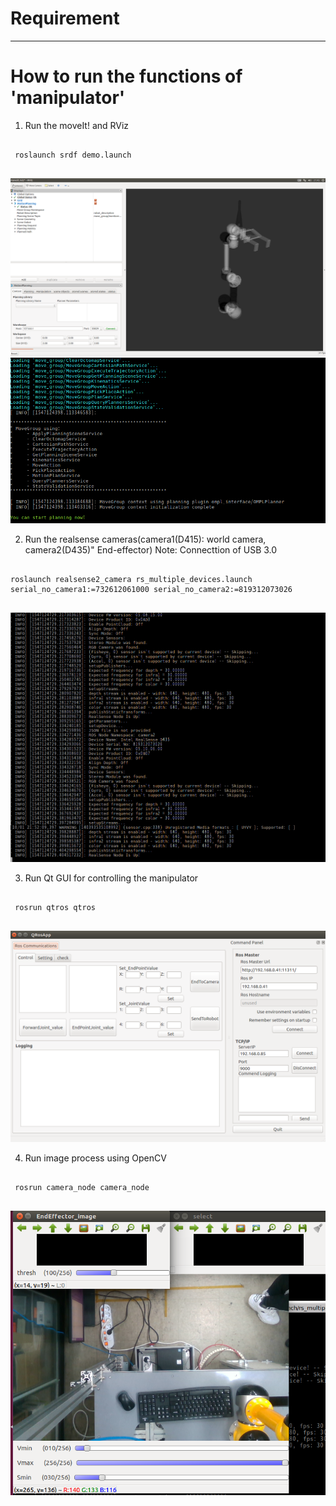 # Requirement



-------------

# How to run the functions of 'manipulator'

1.  Run the moveIt! and RViz
 <pre><code>
 roslaunch srdf demo.launch 
 </pre></code>
 
<img src="./img/srdf1.png"  class="center">
<img src="./img/srdf2.png"  class="center">
 
2.  Run the realsense cameras(camera1(D415): world camera, camera2(D435)" End-effector) 
Note: Connecttion of USB 3.0

 <pre><code>
roslaunch realsense2_camera rs_multiple_devices.launch serial_no_camera1:=732612061000 serial_no_camera2:=819312073026
 </pre></code>
 
 
<img src="./img/realsense1.png"  class="center">
 
 
3.  Run Qt GUI for controlling the manipulator
 <pre><code>
 rosrun qtros qtros
 </pre></code>
 
<img src="./img/qtros_default.png"  class="center">
 
4.  Run image process using OpenCV 
 <pre><code>
 rosrun camera_node camera_node
 </pre></code>
 
 
<img src="./img/camera_node_default.png"  class="center">
 
